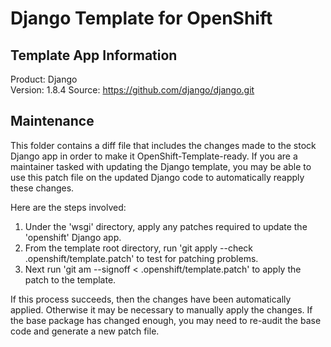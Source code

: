 # Django Template for OpenShift

## Template App Information
Product: Django  
Version: 1.8.4
Source:  https://github.com/django/django.git  

## Maintenance
This folder contains a diff file that includes the changes made to the
stock Django app in order to make it OpenShift-Template-ready. If
you are a maintainer tasked with updating the Django template, you
may be able to use this patch file on the updated Django code to
automatically reapply these changes.

Here are the steps involved:

1. Under the 'wsgi' directory, apply any patches required to update the 'openshift' Django app.
2. From the template root directory, run 'git apply --check .openshift/template.patch' to test for patching problems.
3. Next run 'git am --signoff < .openshift/template.patch' to apply the patch to the template.

If this process succeeds, then the changes have been automatically
applied. Otherwise it may be necessary to manually apply the
changes. If the base package has changed enough, you may need to
re-audit the base code and generate a new patch file.
